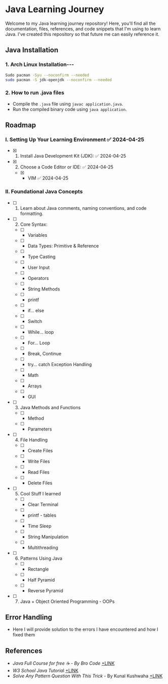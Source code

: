 # Java Learning Journey

Welcome to my Java learning journey repository! Here, you'll find all the documentation, files, references, and code snippets that I'm using to learn Java. I've created this repository so that future me can easily reference it.
## Java Installation

### 1. Arch Linux Installation---

```bash
Sudo pacman -Syu --noconfirm --needed
sudo pacman -S jdk-openjdk --noconfirm --needed
```

### 2. How to run .java files
- Compile the `.java` file using `javac application.java`.
- Run the compiled binary code using `java application`.

## Roadmap

### I. Setting Up Your Learning Environment ✅ 2024-04-25
- [x] 1. Install Java Development Kit (JDK): ✅ 2024-04-25
- [x] 2. Choose a Code Editor or IDE: ✅ 2024-04-25
    - [x] - VIM ✅ 2024-04-25
### II. Foundational Java Concepts 

- [ ] 1. Learn about Java comments, naming conventions, and code formatting.
- [ ] 2. Core Syntax:
    - [ ] - Variables
    - [ ] - Data Types: Primitive & Reference
    - [ ] - Type Casting
    - [ ] - User Input
    - [ ] - Operators 
    - [ ] - String Methods
    - [ ] - printf
    - [ ] - if... else
    - [ ] - Switch
    - [ ] - While... loop
    - [ ] - For... Loop
    - [ ] - Break, Continue
    - [ ] - try... catch Exception Handling
    - [ ] - Math
    - [ ] - Arrays
    - [ ] - GUI

- [ ] 3. Java Methods and Functions
    - [ ] - Method 
    - [ ] - Parameters

- [ ] 4. File Handling
    - [ ] - Create Files
    - [ ] - Write Files
    - [ ] - Read Files
    - [ ] - Delete Files

- [ ] 5. Cool Stuff I learned
    - [ ] - Clear Terminal
    - [ ] - printf - tables
    - [ ] - Time Sleep
    - [ ] - String Manipulation
    - [ ] - Multithreading 

- [ ] 6. Patterns Using Java
    - [ ] - Rectangle
    - [ ] - Half Pyramid
    - [ ] - Reverse Pyramid

- [ ] 7. Java + Object Oriented Programming - OOPs
## Error Handling
- Here I will provide solution to the errors I have encountered and how I fixed them
## References 
- *Java Full Course for free ☕ - By Bro Code* [+LINK](https://www.youtube.com/watch?v=xk4_1vDrzzo)
- *W3 School Java Tutoria*l [+LINK](https://www.w3schools.com/java/default.asp)
- *Solve Any Pattern Question With This Trick* - By Kunal Kushwaha [+LINK](https://www.youtube.com/watch?v=lsOOs5J8ycw)